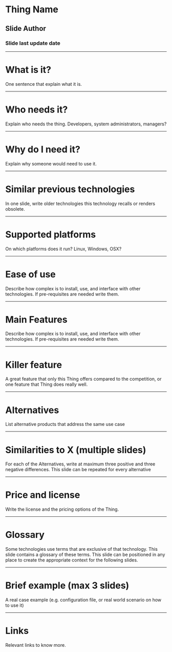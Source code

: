 # Thing Name
## Slide Author
### Slide last update date

<!---
Comment
-->

---

# What is it?

One sentence that explain what it is.

---

# Who needs it?

Explain who needs the thing. Developers, system administrators, managers? 

---

# Why do I need it?

Explain why someone would need to use it.

---

# Similar previous technologies

In one slide, write older technologies this technology recalls or renders obsolete.

---

# Supported platforms

On which platforms does it run? Linux, Windows, OSX?

---

# Ease of use

Describe how complex is to install, use, and interface with other technologies. If pre-requisites are needed write them.

---

# Main Features

Describe how complex is to install, use, and interface with other technologies. If pre-requisites are needed write them.

---

# Killer feature

A great feature that only this Thing offers compared to the competition,
or one feature that Thing does really well.

---

# Alternatives

List alternative products that address the same use case

---

# Similarities to X (multiple slides)

For each of the Alternatives, write at maximum three positive and three negative differences.
This slide can be repeated for every alternative

---

# Price and license


Write the license and the pricing options of the Thing.

---

# Glossary

Some technologies use terms that are exclusive of that technology. This slide contains a glossary
of these terms. This slide can be positioned in any place to create the appropriate context for the
following slides.

---

# Brief example (max 3 slides)

A real case example (e.g. configuration file, or real world scenario on how to use it)

---

# Links

Relevant links to know more.
